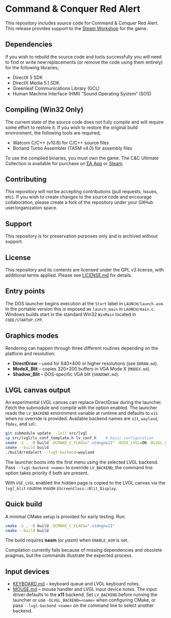 
# Command & Conquer Red Alert

This repository includes source code for Command & Conquer Red Alert. This release provides support to the [Steam Workshop](https://steamcommunity.com/workshop/browse/?appid=2229840) for the game.


## Dependencies

If you wish to rebuild the source code and tools successfully you will need to find or write new replacements (or remove the code using them entirely) for the following libraries;

- DirectX 5 SDK
- DirectX Media 5.1 SDK
- Greenleaf Communications Library (GCL)
- Human Machine Interface (HMI) “Sound Operating System” (SOS)


## Compiling (Win32 Only)

The current state of the source code does not fully compile and will require some effort to restore it. If you wish to restore the original build environment, the following tools are required;

- Watcom C/C++ (v10.6) for C/C++ source files
- Borland Turbo Assembler (TASM v4.0) for assembly files

To use the compiled binaries, you must own the game. The C&C Ultimate Collection is available for purchase on [EA App](https://www.ea.com/en-gb/games/command-and-conquer/command-and-conquer-the-ultimate-collection/buy/pc) or [Steam](https://store.steampowered.com/bundle/39394/Command__Conquer_The_Ultimate_Collection/).


## Contributing

This repository will not be accepting contributions (pull requests, issues, etc). If you wish to create changes to the source code and encourage collaboration, please create a fork of the repository under your GitHub user/organization space.


## Support

This repository is for preservation purposes only and is archived without support. 


## License

This repository and its contents are licensed under the GPL v3 license, with additional terms applied. Please see [LICENSE.md](LICENSE.md) for details.

## Entry points

The DOS launcher begins execution at the `Start` label in `LAUNCH/launch.asm`. In the portable version this is exposed as `launch_main` in `LAUNCH/main.c`. Windows builds start in the standard Win32 `WinMain` located in `CODE/STARTUP.CPP`.

## Graphics modes

Rendering can happen through three different routines depending on the platform and resolution:

- **DirectDraw** – used for 640×400 or higher resolutions (see `DDRAW.md`).
- **ModeX_Blit** – copies 320×200 buffers in VGA Mode X (`MODEX.md`).
- **Shadow_Blit** – DOS-specific VGA blit (`SHADOWX.md`).

## LVGL canvas output

An experimental LVGL canvas can replace DirectDraw during the launcher.
Fetch the submodule and compile with the option enabled.
The launcher reads the `LV_BACKEND` environment variable at runtime and
defaults to `x11` when no override is provided.  Available backend names
are `x11`, `wayland`, `fbdev`, and `sdl`:

```sh
git submodule update --init src/lvgl
cp src/lvgl/lv_conf_template.h lv_conf.h    # basic configuration
cmake -S . -B build -DCMAKE_C_FLAGS="-std=gnu11" -DUSE_LVGL=ON -DLVGL_BACKEND=$LV_BACKEND
cmake --build build
./build/redalert --lvgl-backend=wayland
```

The launcher boots into the first menu using the selected LVGL backend.
Pass `--lvgl-backend <name>` to override `LV_BACKEND`; the command line
option takes priority if both are present.

With `USE_LVGL` enabled the hidden page is copied to the LVGL canvas via the
`lvgl_blit` routine inside `GScreenClass::Blit_Display`.

## Quick build

A minimal CMake setup is provided for early testing. Run:

```sh
cmake -S . -B build -DCMAKE_C_FLAGS="-std=gnu11"
cmake --build build
```

The build requires **nasm** (or *yasm*) when `ENABLE_ASM` is set.

Compilation currently fails because of missing dependencies and obsolete pragmas, but the commands illustrate the expected process.


## Input devices

- [KEYBOARD.md](KEYBOARD.md) – keyboard queue and LVGL keyboard notes.
- [MOUSE.md](MOUSE.md) – mouse handler and LVGL input device notes.
The input driver defaults to the **x11** backend. Set `LV_BACKEND`
before running the launcher or use `-DLVGL_BACKEND=<name>` when
configuring CMake, or pass `--lvgl-backend <name>` on the command line to select
another backend.
